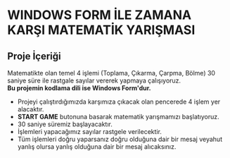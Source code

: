 # WINDOWS FORM İLE ZAMANA KARŞI MATEMATİK YARIŞMASI
## Proje İçeriği
Matematikte olan temel 4 işlemi (Toplama, Çıkarma, Çarpma, Bölme) 30 saniye süre ile rastgale sayılar vererek yapmaya çalışıyoruz. </br>
**Bu projemin kodlama dili ise Windows Form'dur.**
- Projeyi çalıştırdığımızda karşımıza çıkacak olan pencerede 4 işlem yer alacaktır.
- **START GAME** butonuna basarak matematik yarışmamızı başlatıyoruz.
- 30 saniye süremiz başlayacaktır.
- İşlemleri yapacağımız sayılar rastgele verilecektir.
- Tüm işlemleri doğru yaparsanız doğru olduğuna dair bir mesaj veyahut yanlış olursa yanlış olduğuna dair bir mesaj alıcaksınız.

